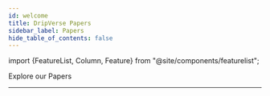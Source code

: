 ```yaml
---
id: welcome
title: DripVerse Papers
sidebar_label: Papers
hide_table_of_contents: false
---
```

import {FeatureList, Column, Feature} from "@site/components/featurelist";

Explore our Papers

<FeatureList>
  <Column title="Litepaper">
    <Feature url="/papers/litepaper" title="SmartNFT" subtitle="DripVerse Litepaper" image="guest-book.png" />
  </Column>
</FeatureList>

---

<Contact />
